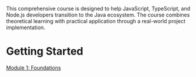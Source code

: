 This comprehensive course is designed to help JavaScript, TypeScript, and Node.js developers transition to the Java ecosystem. The course combines theoretical learning with practical application through a real-world project implementation.

# Getting Started

[Module 1: Foundations](https://jam-mar.github.io/Java_for_TypeScript_Developers/modules/chapters/01-foundations/)
